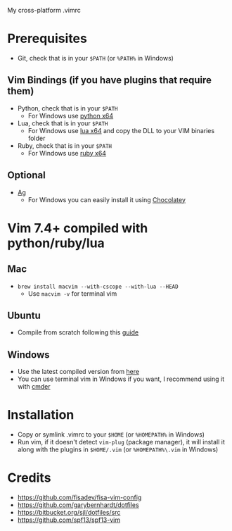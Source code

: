 My cross-platform .vimrc

# Prerequisites
- Git, check that is in your `$PATH` (or `%PATH%` in Windows)

## Vim Bindings (if you have plugins that require them)
- Python, check that is in your `$PATH`
  - For Windows use [python x64](https://www.python.org/download)
- Lua, check that is in your `$PATH`
  - For Windows use [lua x64](http://joedf.users.sourceforge.net/luabuilds/) and copy the DLL to your VIM binaries folder
- Ruby, check that is in your `$PATH`
  - For Windows use [ruby x64](http://rubyinstaller.org/downloads/)

## Optional
- [Ag](https://github.com/ggreer/the_silver_searcher)
  - For Windows you can easily install it using [Chocolatey](http://chocolatey.org/)

# Vim 7.4+ compiled with python/ruby/lua

## Mac
- `brew install macvim --with-cscope --with-lua --HEAD`
    - Use `macvim -v` for terminal vim

## Ubuntu
- Compile from scratch following this [guide](http://zaiste.net/2013/05/compiling_vim_with_ruby_and_python_support_on_ubuntu/)

## Windows
- Use the latest compiled version from [here](http://solar-blogg.blogspot.ca/p/vim-build.html)
- You can use terminal vim in Windows if you want, I recommend using it with [cmder](http://bliker.github.io/cmder/)

# Installation
- Copy or symlink .vimrc to your `$HOME` (or `%HOMEPATH%` in Windows)
- Run vim, if it doesn't detect `vim-plug` (package manager), it will install it along with
  the plugins in `$HOME/.vim` (or `%HOMEPATH%\.vim` in Windows)

# Credits
- https://github.com/fisadev/fisa-vim-config
- https://github.com/garybernhardt/dotfiles
- https://bitbucket.org/sjl/dotfiles/src
- https://github.com/spf13/spf13-vim

